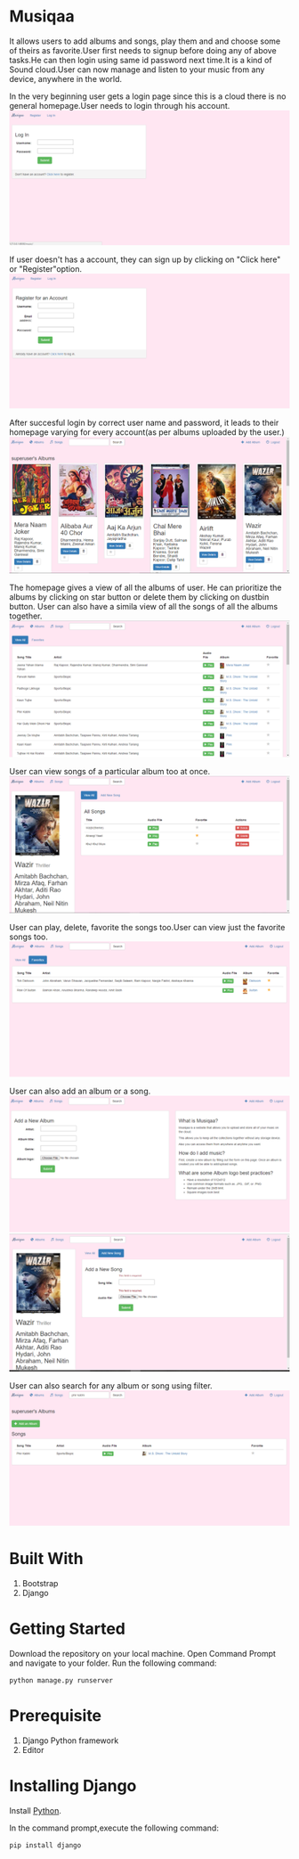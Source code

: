 # Musiqaa
It allows users to add albums and songs, play them and and choose some of theirs as favorite.User first needs to signup before doing any of above tasks.He can then login using same id password next time.It is a kind of Sound cloud.User can now manage and listen to your music from any device, anywhere in the world.

In the very beginning user gets a login page since this is a cloud there is no general homepage.User needs to login through his account.
![login](https://raw.githubusercontent.com/Abhighyaa/Musiqaa/master/login.PNG)

If user doesn't has a account, they can sign up by clicking on "Click here" or "Register"option.
![register](https://raw.githubusercontent.com/Abhighyaa/Musiqaa/master/register.PNG)

After succesful login by correct user name and password, it leads to their homepage varying for every account(as per albums uploaded by the user.)
![homepage](https://raw.githubusercontent.com/Abhighyaa/Musiqaa/master/homepage.PNG)

The homepage gives a view of all the albums of user. He can prioritize the albums by clicking on star button or delete them by clicking on dustbin button.
User can also have a simila view of all the songs of all the albums together.
![songs](https://raw.githubusercontent.com/Abhighyaa/Musiqaa/master/songs.PNG)

User can view songs of a particular album too at once.
![view_album](https://raw.githubusercontent.com/Abhighyaa/Musiqaa/master/view_album.PNG)

User can play, delete, favorite the songs too.User can view just the favorite songs too.
![fv_songs](https://raw.githubusercontent.com/Abhighyaa/Musiqaa/master/songs_fav.PNG)

User can also add an album or a song.
![addalbum](https://raw.githubusercontent.com/Abhighyaa/Musiqaa/master/add_a_album.PNG)
![addsong](https://raw.githubusercontent.com/Abhighyaa/Musiqaa/master/add_a_song.PNG)

User can also search for any album or song using filter.
![search](https://raw.githubusercontent.com/Abhighyaa/Musiqaa/master/song_search.PNG)

# Built With

1. Bootstrap
2. Django

# Getting Started

  Download the repository on your local machine. Open Command Prompt and navigate to your folder. Run the following command:
  
    python manage.py runserver

# Prerequisite

1. Django Python framework
2. Editor
      
# Installing Django

  Install [Python](https://python.org/downloads/).
  
  In the command prompt,execute the following command:
  
    pip install django
      
              
       
